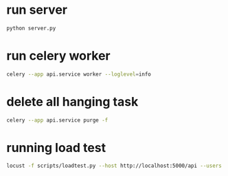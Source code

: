 # run server
```bash
python server.py
```

# run celery worker
```bash
celery --app api.service worker --loglevel=info
```

# delete all hanging task
```bash
celery --app api.service purge -f
```

# running load test
```bash
locust -f scripts/loadtest.py --host http://localhost:5000/api --users 5000 --spawn-rate 100 --run-time 1m
```
